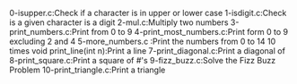 0-isupper.c:Check if a character is in upper or lower case
1-isdigit.c:Check is a given character is a digit
2-mul.c:Multiply two numbers
3-print_numbers.c:Print from 0 to 9
4-print_most_numbers.c:Print form 0 to 9 excluding 2 and 4
5-more_numbers.c :Print the numbers from 0 to 14 10 times 
void print_line(int n):Print a line
7-print_diagonal.c:Print a diagonal of \
8-print_square.c:Print a square of #'s
9-fizz_buzz.c:Solve the Fizz Buzz Problem
10-print_triangle.c:Print a triangle
